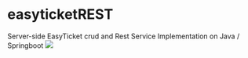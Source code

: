 # easyticketREST
Server-side EasyTicket crud and Rest Service Implementation on Java / Springboot 
<img src="https://api.segment.io/v1/pixel/track?data=ewogICJ3cml0ZUtleSI6ICJUWGtmR1kyeXU0WnBRcGxyenBzM2pPR2NiSzBOSkdTaiIsCiAgInVzZXJJZCI6ICJxazVkQUtBa2NMY2RUQ3l2YVlUZ05jIiwKICAiZXZlbnQiOiAiRWFzeVRpY2tldFJlc3QiCn0=">
